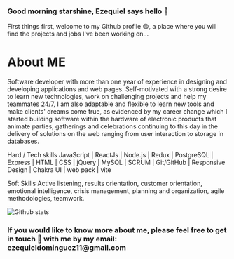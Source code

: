 ### Good morning starshine, Ezequiel says hello 👋

First things first, welcome to my Github profile 😄, a place where you will find the projects and jobs I've been working on...

# About ME

Software developer with more than one year of experience in designing and developing applications and web pages. Self-motivated with a strong desire to learn new technologies, work on challenging projects and help my teammates 24/7, I am also adaptable and flexible to learn new tools and make clients' dreams come true, as evidenced by my career change which I started building software within the hardware of electronic products that animate parties, gatherings and celebrations continuing to this day in the delivery of solutions on the web ranging from user interaction to storage in databases.

Hard / Tech skills
JavaScript | ReactJs | Node.js | Redux | PostgreSQL | Express | HTML | CSS | jQuery | MySQL | SCRUM | Git/GitHub | Responsive Design | Chakra UI | web pack | vite

Soft Skills
Active listening, results orientation, customer orientation, emotional intelligence, crisis management, planning and organization, agile methodologies, teamwork.

![Github stats](https://github-readme-stats.vercel.app/api?username=cocahuana&theme=highcontrast&show_icons=true&count_private=true)


<h3>If you would like to know more about me, please feel free to get in touch 💬 with me by my email: ezequieldominguez11@gmail.com</h3>

<!--
**Cocahuana/cocahuana** is a ✨ _special_ ✨ repository because its `README.md` (this file) appears on your GitHub profile.

Here are some ideas to get you started:

- 🔭 I’m currently working on ...
- 🌱 I’m currently learning ...
- 👯 I’m looking to collaborate on ...
- 🤔 I’m looking for help with ...
- 💬 Ask me about ...
- 📫 How to reach me: ...
- 😄 Pronouns: ...
- ⚡ Fun fact: ...
-->

